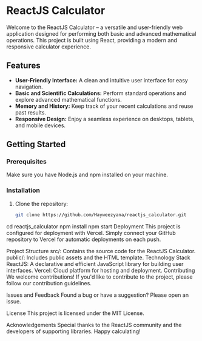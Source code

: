 # ReactJS Calculator

Welcome to the ReactJS Calculator – a versatile and user-friendly web application designed for performing both basic and advanced mathematical operations. This project is built using React, providing a modern and responsive calculator experience.

## Features

- **User-Friendly Interface:** A clean and intuitive user interface for easy navigation.
- **Basic and Scientific Calculations:** Perform standard operations and explore advanced mathematical functions.
- **Memory and History:** Keep track of your recent calculations and reuse past results.
- **Responsive Design:** Enjoy a seamless experience on desktops, tablets, and mobile devices.

## Getting Started

### Prerequisites

Make sure you have Node.js and npm installed on your machine.

### Installation

1. Clone the repository:

   ```bash
   git clone https://github.com/Hayweezyana/reactjs_calculator.git
cd reactjs_calculator
npm install
npm start
Deployment
This project is configured for deployment with Vercel. Simply connect your GitHub repository to Vercel for automatic deployments on each push.

Project Structure
src/: Contains the source code for the ReactJS Calculator.
public/: Includes public assets and the HTML template.
Technology Stack
ReactJS: A declarative and efficient JavaScript library for building user interfaces.
Vercel: Cloud platform for hosting and deployment.
Contributing
We welcome contributions! If you'd like to contribute to the project, please follow our contribution guidelines.

Issues and Feedback
Found a bug or have a suggestion? Please open an issue.

License
This project is licensed under the MIT License.

Acknowledgements
Special thanks to the ReactJS community and the developers of supporting libraries.
Happy calculating!
